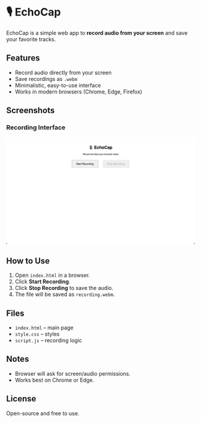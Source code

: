 # 🎙️ EchoCap

EchoCap is a simple web app to **record audio from your screen** and save your favorite tracks.

## Features

- Record audio directly from your screen
- Save recordings as `.webm`
- Minimalistic, easy-to-use interface
- Works in modern browsers (Chrome, Edge, Firefox)

## Screenshots

### Recording Interface
![Recording Interface](screenshots/main-interface.png)

## How to Use

1. Open `index.html` in a browser.
2. Click **Start Recording**.
3. Click **Stop Recording** to save the audio.
4. The file will be saved as `recording.webm`.

## Files

- `index.html` – main page  
- `style.css` – styles  
- `script.js` – recording logic  

## Notes

- Browser will ask for screen/audio permissions.  
- Works best on Chrome or Edge.  

## License

Open-source and free to use.
